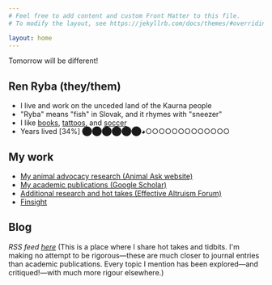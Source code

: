 ```yaml
---
# Feel free to add content and custom Front Matter to this file.
# To modify the layout, see https://jekyllrb.com/docs/themes/#overriding-theme-defaults

layout: home
---
```


Tomorrow will be different!

## Ren Ryba (they/them)
* I live and work on the unceded land of the Kaurna people
* "Ryba" means "fish" in Slovak, and it rhymes with "sneezer"
* I like [books](books.html), [tattoos](tattoos.html), and  [soccer](soccer.html)
* Years lived [34%] ⬤⬤⬤⬤⬤⬤◕○○○○○○○○○○○○○

## My work
* [My animal advocacy research (Animal Ask website)](https://www.animalask.org/research)
* [My academic publications (Google Scholar)](https://www.scholar.google.com/citations?hl=en&user=hCCZcZYAAAAJ&view_op=list_works&sortby=pubdate)
* [Additional research and hot takes (Effective Altruism Forum)](https://forum.effectivealtruism.org/users/ren-ryba)
* [Finsight](https://finsight.fish)  

## Blog
*RSS feed [here](feed.xml)*
(This is a place where I share hot takes and tidbits. I'm making no attempt to be rigorous—these are much closer to journal entries than academic publications. Every topic I mention has been explored—and critiqued!—with much more rigour elsewhere.)  
